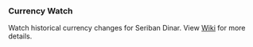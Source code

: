 ### Currency Watch

Watch historical currency changes for Seriban Dinar.
View [Wiki](/mcekovic/currency-watch/wiki) for more details.
